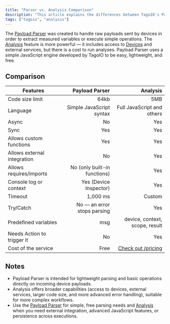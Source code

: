 ```yaml
---
title: "Parser vs. Analysis Comparison"
description: "This article explains the differences between TagoIO's Payload Parser and Analysis, summarizing capabilities, limits, and built-in features to help choose the right option for processing device payloads."
tags: ["tagoio", "analysis"]
---
```


The [Payload Parser](/tagocore/resources/device/payload-parser.md) was created to
handle raw payloads sent by devices in order to extract measured variables or
execute simple operations. The [Analysis](/docs/tagoio/analysis/) feature is
more powerful — it includes access to [Devices](/docs/tagoio/devices/) and
external services, but there is a cost to run analyses. Payload Parser uses a
simple JavaScript engine developed by TagoIO to be easy, lightweight, and free.

## Comparison

| Features                    |               Payload Parser |                                       Analysis |
| --------------------------- | ---------------------------: | ---------------------------------------------: |
| Code size limit             |                         64kb |                                            5MB |
| Language                    |     Simple JavaScript syntax |                     Full JavaScript and others |
| Async                       |                           No |                                            Yes |
| Sync                        |                          Yes |                                            Yes |
| Allows custom functions     |                          Yes |                                            Yes |
| Allows external integration |                           No |                                            Yes |
| Allows requires/imports     | No (only built-in functions) |                                            Yes |
| Console log or context      |       Yes (Device Inspector) |                                            Yes |
| Timeout                     |                     1,000 ms |                                         Custom |
| Try/Catch                   |  No — an error stops parsing |                                            Yes |
| Predefined variables        |                          msg |                 device, context, scope, result |
| Needs Action to trigger it  |                           No |                                            Yes |
| Cost of the service         |                         Free | [Check out /pricing](https://tago.io/pricing/) |

## Notes

- Payload Parser is intended for lightweight parsing and basic operations
  directly on incoming device payloads.
- Analysis offers broader capabilities (access to devices, external services,
  larger code size, and more advanced error handling), suitable for more complex
  workflows.
- Use the [Payload Parser](/tagocore/resources/device/payload-parser.md) for simple,
  free parsing needs and [Analysis](/docs/tagoio/analysis/) when you need
  external integration, advanced JavaScript features, or persistence across
  executions.
